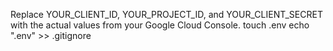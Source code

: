 Replace YOUR_CLIENT_ID, YOUR_PROJECT_ID, and YOUR_CLIENT_SECRET with the actual values from your Google Cloud Console.
touch .env
echo ".env" >> .gitignore